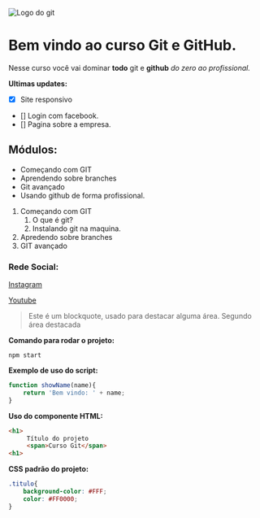 ![Logo do git](https://git-scm.com/images/logos/downloads/Git-Icon-1788C.png)

# Bem vindo ao curso Git e GitHub.
Nesse curso você vai dominar **todo** git e **github** _do zero ao profissional._


**Ultimas updates:**
- [x] Site responsivo 
- [] Login com facebook.
- [] Pagina sobre a empresa.

## Módulos:
* Começando com GIT
* Aprendendo sobre branches
* Git avançado
* Usando github de forma profissional.

1. Começando com GIT
    1. O que é git?
    2. Instalando git na maquina.
2. Apredendo sobre branches
3. GIT avançado 

### Rede Social:
[Instagram](https://www.instagram.com/)

[Youtube](https://www.youtube.com/)

>Este é um blockquote, usado para destacar alguma área.
>Segundo área destacada

**Comando para rodar o projeto:**

```
npm start
```

**Exemplo de uso do script:**
```js
function showName(name){
    return 'Bem vindo: ' + name;
}
```

**Uso do componente HTML:**
```html
<h1>
     Título do projeto
     <span>Curso Git</span>
<h1>
```

**CSS padrão do projeto:**
```css
.titulo{
    background-color: #FFF;
    color: #FF0000;
}